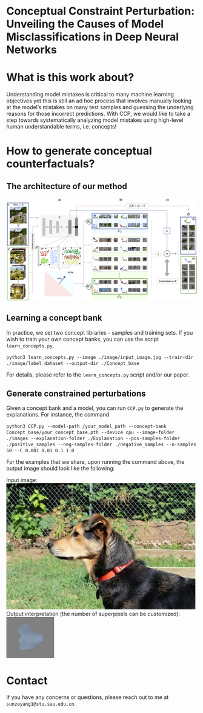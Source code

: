 # Conceptual Constraint Perturbation: Unveiling the Causes of Model Misclassifications in Deep Neural Networks

# What is this work about?


Understanding model mistakes is critical to many machine learning objectives yet this is still an ad hoc process that involves manually looking at the model’s mistakes on many test samples and guessing the underlying reasons for those incorrect predictions. With CCP, we would like to take a step towards systematically analyzing model mistakes using high-level human understandable terms, i.e. concepts!


# How to generate conceptual counterfactuals?

## The architecture of our method
![Example Explanation](./method.png) <br>

## Learning a concept bank
In practice, we set two concept libraries - samples and training sets. If you wish to train your own concept banks, you can use the script `learn_concepts.py`. 

`````
python3 learn_concepts.py --image ./image/input_image.jpg --train-dir ./image/label_dataset --output-dir ./Concept_base
`````
For details, please refer to the `learn_concepts.py` script and/or our paper.

## Generate constrained perturbations
Given a concept bank and a model, you can run `CCP.py` to generate the explanations. For instance, the command <br>
`````
python3 CCP.py --model-path /your_model_path --concept-bank Concept_base/your_concept_base.pth --device cpu --image-folder ./images --explanation-folder ./Explanation --pos-samples-folder ./positive_samples --neg-samples-folder ./negative_samples --n-samples 50 --C 0.001 0.01 0.1 1.0
`````
For the examples that we share, upon running the command above, the output image should look like the following: <br>

Input image:<br>
![Example Explanation](./image/1.png) <br>
Output interpretation (the number of superpixels can be customized):<br>
![Example Explanation](./Explanation/concept_12.png) <br>


# Contact
If you have any concerns or questions, please reach out to me at `sunzeyang1@stu.sau.edu.cn`. 


